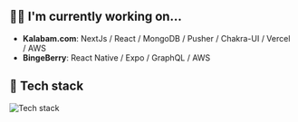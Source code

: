 ## 👨‍💻 I'm currently working on...

- **Kalabam.com**: NextJs / React / MongoDB / Pusher / Chakra-UI / Vercel / AWS
- **BingeBerry**: React Native / Expo / GraphQL / AWS

## 🔭 Tech stack

![Tech stack](https://skillicons.dev/icons?i=typescript,react,nextjs,nodejs,nestjs,rails,graphql,tailwindcss,terraform,aws)

